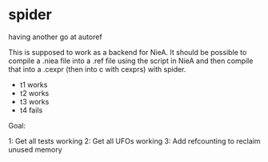 spider
======

having another go at autoref

This is supposed to work as a backend for NieA. It should be possible to compile a .niea file into a .ref file using the script in NieA and then compile that into a .cexpr (then into c with cexprs) with spider.

* t1 works
* t2 works
* t3 works
* t4 fails

Goal:

1: Get all tests working
2: Get all UFOs working
3: Add refcounting to reclaim unused memory
